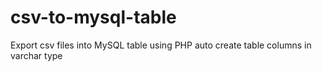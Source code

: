 # csv-to-mysql-table
Export csv files into MySQL table using PHP auto create table columns in varchar type

